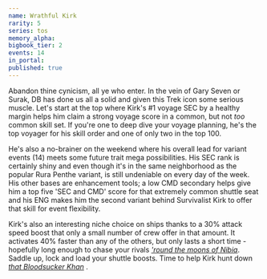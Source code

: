 ```yaml
---
name: Wrathful Kirk
rarity: 5
series: tos
memory_alpha:
bigbook_tier: 2
events: 14
in_portal:
published: true
---
```


Abandon thine cynicism, all ye who enter. In the vein of Gary Seven or Surak, DB has done us all a solid and given this Trek icon some serious muscle. Let's start at the top where Kirk's #1 voyage SEC by a healthy margin helps him claim a strong voyage score in a common, but not _too_ common skill set. If you're one to deep dive your voyage planning, he's the top voyager for his skill order and one of only two in the top 100. 

He's also a no-brainer on the weekend where his overall lead for variant events (14) meets some future trait mega possibilities. His SEC rank is certainly shiny and even though it's in the same neighborhood as the popular Rura Penthe variant, is still undeniable on every day of the week. His other bases are enhancement tools; a low CMD secondary helps give him a top five 'SEC and CMD' score for that extremely common shuttle seat and his ENG makes him the second variant behind Survivalist Kirk to offer that skill for event flexibility.

Kirk's also an interesting niche choice on ships thanks to a 30% attack speed boost that only a small number of crew offer in that amount. It activates 40% faster than any of the others, but only lasts a short time - hopefully long enough to chase your rivals  [_'round the moons of Nibia_](https://www.youtube.com/watch?v=gsYT8YHL-R0). Saddle up, lock and load your shuttle boosts. Time to help Kirk hunt down  [_that Bloodsucker Khan_](https://www.youtube.com/watch?v=e7X01_j_oDA) .
